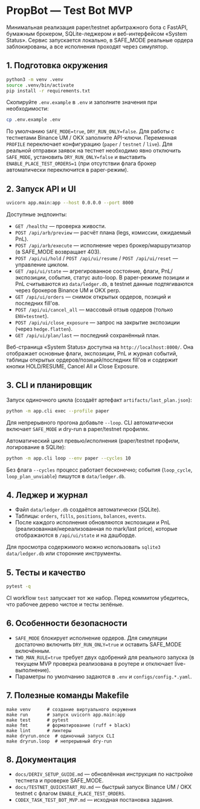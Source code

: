 # PropBot — Test Bot MVP

Минимальная реализация paper/testnet арбитражного бота с FastAPI, бумажным брокером, SQLite-леджером и веб-интерфейсом «System Status». Сервис запускается локально, в SAFE_MODE реальные ордера заблокированы, а все исполнения проходят через симулятор.

## 1. Подготовка окружения

```bash
python3 -m venv .venv
source .venv/bin/activate
pip install -r requirements.txt
```

Скопируйте `.env.example` в `.env` и заполните значения при необходимости:

```bash
cp .env.example .env
```

По умолчанию `SAFE_MODE=true`, `DRY_RUN_ONLY=false`. Для работы с тестнетами Binance UM / OKX заполните API-ключи. Переменная `PROFILE` переключает конфигурацию (`paper` / `testnet` / `live`). Для реальной отправки заявок на тестнет необходимо явно отключить `SAFE_MODE`, установить `DRY_RUN_ONLY=false` и выставить `ENABLE_PLACE_TEST_ORDERS=1` (при отсутствии флага брокер автоматически переключится в paper-режим).

## 2. Запуск API и UI

```bash
uvicorn app.main:app --host 0.0.0.0 --port 8000
```

Доступные эндпоинты:

- `GET /healthz` — проверка живости.
- `POST /api/arb/preview` — расчёт плана (legs, комиссии, ожидаемый PnL).
- `POST /api/arb/execute` — исполнение через брокер/маршрутизатор (в SAFE_MODE возвращает 403).
- `POST /api/ui/hold` / `POST /api/ui/resume` / `POST /api/ui/reset` — управление циклом.
- `GET /api/ui/state` — агрегированное состояние, флаги, PnL/экспозиции, события, статус auto-loop. В paper-режиме позиции и PnL считываются из `data/ledger.db`, в testnet данные подтягиваются через брокеров Binance UM и OKX perp.
- `GET /api/ui/orders` — снимок открытых ордеров, позиций и последних fill'ов.
- `POST /api/ui/cancel_all` — массовый отзыв ордеров (только `ENV=testnet`).
- `POST /api/ui/close_exposure` — запрос на закрытие экспозиции (через `hedge.flatten`).
- `GET /api/ui/plan/last` — последний сохранённый план.

Веб-страница «System Status» доступна на `http://localhost:8000/`. Она отображает основные флаги, экспозиции, PnL и журнал событий, таблицы открытых ордеров/позиций/последних fill'ов и содержит кнопки HOLD/RESUME, Cancel All и Close Exposure.

## 3. CLI и планировщик

Запуск одиночного цикла (создаёт артефакт `artifacts/last_plan.json`):

```bash
python -m app.cli exec --profile paper
```

Для непрерывного прогона добавьте `--loop`. CLI автоматически включает `SAFE_MODE` и dry-run в paper/testnet профилях.

Автоматический цикл превью/исполнения (paper/testnet профили, логирование в SQLite):

```bash
python -m app.cli loop --env paper --cycles 10
```

Без флага `--cycles` процесс работает бесконечно; события (`loop_cycle`, `loop_plan_unviable`) пишутся в `data/ledger.db`.

## 4. Леджер и журнал

- Файл `data/ledger.db` создаётся автоматически (SQLite).
- Таблицы: `orders`, `fills`, `positions`, `balances`, `events`.
- После каждого исполнения обновляются экспозиции и PnL (реализованная/нереализованная по mark/last price), которые отображаются в `/api/ui/state` и на дашборде.

Для просмотра содержимого можно использовать `sqlite3 data/ledger.db` или сторонние инструменты.

## 5. Тесты и качество

```bash
pytest -q
```

CI workflow `test` запускает тот же набор. Перед коммитом убедитесь, что рабочее дерево чистое и тесты зелёные.

## 6. Особенности безопасности

- `SAFE_MODE` блокирует исполнение ордеров. Для симуляции достаточно включить `DRY_RUN_ONLY=true` и оставить SAFE_MODE включённым.
- `TWO_MAN_RULE=true` требует двух одобрений для реального запуска (в текущем MVP проверка реализована в роутере и отключает live-выполнение).
- Параметры по умолчанию задаются в `.env` и `configs/config.*.yaml`.

## 7. Полезные команды Makefile

```
make venv      # создание виртуального окружения
make run       # запуск uvicorn app.main:app
make test      # pytest
make fmt       # форматирование (ruff + black)
make lint      # линтеры
make dryrun.once  # одиночный запуск CLI
make dryrun.loop  # непрерывный dry-run
```

## 8. Документация

- `docs/DERIV_SETUP_GUIDE.md` — обновлённая инструкция по настройке тестнета и проверке SAFE_MODE.
- `docs/TESTNET_QUICKSTART_RU.md` — быстрый запуск Binance UM / OKX testnet с флагом `ENABLE_PLACE_TEST_ORDERS`.
- `CODEX_TASK_TEST_BOT_MVP.md` — исходная постановка задания.
